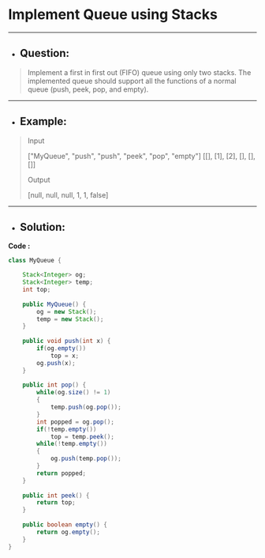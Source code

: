 # Implement Queue using Stacks
---
- ## Question:
> Implement a first in first out (FIFO) queue using only two stacks. The implemented queue should support all the functions of a normal queue (push, peek, pop, and empty).
---
- ## Example:
> Input
> 
> ["MyQueue", "push", "push", "peek", "pop", "empty"]
> [[], [1], [2], [], [], []]
> 
> Output
> 
> [null, null, null, 1, 1, false]
---
- ## Solution:
**Code :**
```java
class MyQueue {

    Stack<Integer> og;
    Stack<Integer> temp;
    int top;
    
    public MyQueue() {
        og = new Stack();
        temp = new Stack();
    }
    
    public void push(int x) {
        if(og.empty())
            top = x;
        og.push(x);
    }
    
    public int pop() {
        while(og.size() != 1)
        {
            temp.push(og.pop());
        }
        int popped = og.pop();
        if(!temp.empty())
            top = temp.peek();
        while(!temp.empty())
        {
            og.push(temp.pop());
        }
        return popped;
    }
    
    public int peek() {
        return top;
    }
    
    public boolean empty() {
        return og.empty();
    }
}
